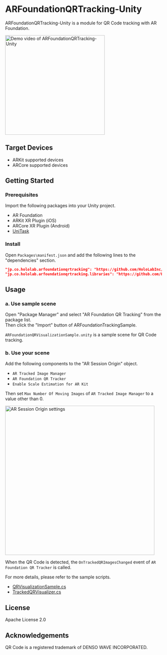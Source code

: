 # ARFoundationQRTracking-Unity

ARFoundationQRTracking-Unity is a module for QR Code tracking with AR Foundation.

<img alt="Demo video of ARFoundationQRTracking-Unity" src="https://github.com/HoloLabInc/ARFoundationQRTracking-Unity/assets/4415085/3b0f2488-ac65-4f5b-90a7-84e4c6c29cce" width="320px">

## Target Devices

- ARKit supported devices
- ARCore supported devices

## Getting Started

### Prerequisites

Import the following packages into your Unity project.

- AR Foundation
- ARKit XR Plugin (iOS)
- ARCore XR Plugin (Android)
- [UniTask](https://github.com/Cysharp/UniTask)

### Install

Open `Packages\manifest.json` and add the following lines to the "dependencies" section.

```json
"jp.co.hololab.arfoundationqrtracking": "https://github.com/HoloLabInc/ARFoundationQRTracking-Unity.git?path=packages/jp.co.hololab.arfoundationqrtracking",
"jp.co.hololab.arfoundationqrtracking.libraries": "https://github.com/HoloLabInc/ARFoundationQRTracking-Unity.git?path=packages/jp.co.hololab.arfoundationqrtracking.libraries",
```

## Usage

### a. Use sample scene

Open "Package Manager" and select "AR Foundation QR Tracking" from the package list.  
Then click the "Import" button of ARFoundationTrackingSample.

`ARFoundationQRVisualizationSample.unity` is a sample scene for QR Code tracking.

### b. Use your scene

Add the following components to the "AR Session Origin" object.

- `AR Tracked Image Manager`
- `AR Foundation QR Tracker`
- `Enable Scale Estimation for AR Kit`

Then set `Max Number Of Moving Images` of `AR Tracked Image Manager` to a value other than 0.

<img width="480" alt="AR Session Origin settings" src="https://github.com/HoloLabInc/ARFoundationQRTracking-Unity/assets/4415085/88cbd96d-0bff-42f3-b909-4a33bee9b687">

When the QR Code is detected, the `OnTrackedQRImagesChanged` event of `AR Foundation QR Tracker` is called.

For more details, please refer to the sample scripts.

- [QRVisualizationSample.cs](https://github.com/HoloLabInc/ARFoundationQRTracking-Unity/blob/doc/readme/packages/jp.co.hololab.arfoundationqrtracking/Samples~/ARFoundationTrackingSample/Scripts/QRVisualizationSample.cs)
- [TrackedQRVisualizer.cs](https://github.com/HoloLabInc/ARFoundationQRTracking-Unity/blob/doc/readme/packages/jp.co.hololab.arfoundationqrtracking/Samples~/ARFoundationTrackingSample/Scripts/TrackedQRVisualizer.cs)

## License

Apache License 2.0

## Acknowledgements

QR Code is a registered trademark of DENSO WAVE INCORPORATED.
